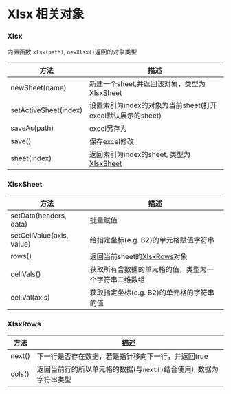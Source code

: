 # Xlsx 相关对象

### Xlsx

内置函数 `xlsx(path)`, `newXlsx()`返回的对象类型

| 方法   |	描述   |
|  ----  | ----  |
| newSheet(name) | 新建一个sheet,并返回该对象，类型为[XlsxSheet](#XlsxSheet) |
| setActiveSheet(index) | 设置索引为index的对象为当前sheet(打开excel默认展示的sheet) |
| saveAs(path) | excel另存为 |
| save() | 保存excel修改 |
| sheet(index) | 返回索引为index的sheet, 类型为[XlsxSheet](#XlsxSheet) |

### XlsxSheet

| 方法   |	描述   |
|  ----  | ----  |
| setData(headers, data) | 批量赋值 |
| setCellValue(axis, value) | 给指定坐标(e.g. B2)的单元格赋值字符串 |
| rows() | 返回当前sheet的[XlsxRows](#XlsxRows)对象 |
| cellVals() | 获取所有含数据的单元格的值，类型为一个字符串二维数组 |
| cellVal(axis) | 获取指定坐标(e.g. B2)的单元格的字符串的值 |

### XlsxRows

| 方法   |	描述   |
|  ----  | ----  |
| next() | 下一行是否存在数据，若是指针移向下一行，并返回true |
| cols() | 返回当前行的所以单元格的数据(与`next()`结合使用), 数据为字符串类型 |